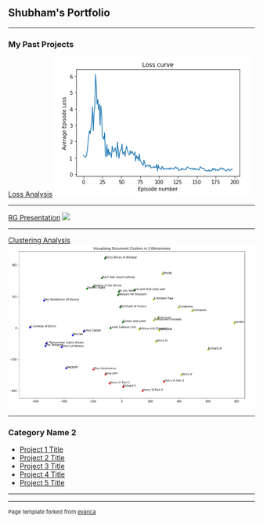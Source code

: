 ## Shubham's Portfolio

---

### My Past Projects 

[Loss Analysis](/sample_page)
<img src="images/thumb1.png?raw=true"/>

---
[RG Presentation](/pdf/rg_presentation.pdf)
<img src="images/dummy_thumbnail.jpg?raw=true"/>

---
[Clustering Analysis](http://example.com/)
<img src="images/thumb2.png?raw=true"/>

---

### Category Name 2

- [Project 1 Title](http://example.com/)
- [Project 2 Title](http://example.com/)
- [Project 3 Title](http://example.com/)
- [Project 4 Title](http://example.com/)
- [Project 5 Title](http://example.com/)

---




---
<p style="font-size:11px">Page template forked from <a href="https://github.com/evanca/quick-portfolio">evanca</a></p>
<!-- Remove above link if you don't want to attibute -->
